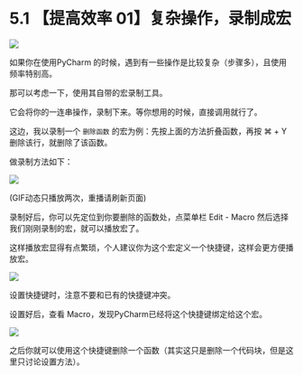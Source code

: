 # 5.1 【提高效率 01】复杂操作，录制成宏

![](http://image.iswbm.com/20200804124133.png)

如果你在使用PyCharm 的时候，遇到有一些操作是比较复杂（步骤多），且使用频率特别高。

那可以考虑一下，使用其自带的宏录制工具。

它会将你的一连串操作，录制下来。等你想用的时候，直接调用就行了。

这边，我以录制一个 `删除函数` 的宏为例：先按上面的方法折叠函数，再按 ⌘ + Y 删除该行，就删除了该函数。

做录制方法如下：

![](https://i.loli.net/2019/06/29/5d176e9ba92e916696.gif)

(GIF动态只播放两次，重播请刷新页面)

录制好后，你可以先定位到你要删除的函数处，点菜单栏 Edit - Macro 然后选择我们刚刚录制的宏，就可以播放宏了。

这样播放宏显得有点繁琐，个人建议你为这个宏定义一个快捷键，这样会更方便播放宏。

![](http://image.iswbm.com/20190629221224.png)

设置快捷键时，注意不要和已有的快捷键冲突。

设置好后，查看 Macro，发现PyCharm已经将这个快捷键绑定给这个宏。

![](http://image.iswbm.com/20190629221547.png)

之后你就可以使用这个快捷键删除一个函数（其实这只是删除一个代码块，但是这里只讨论设置方法）。

